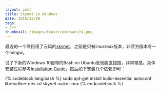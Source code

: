 ```yaml
---
layout: post
title: Skynet in Windows
date: 2016/12/29
tags:
- C++
thumbnail: /images/teaser/overwatch1.png
---
```


最近的一个项目用了云风的[skynet](https://github.com/cloudwu/skynet)，之前是只有linux/osx版本，非官方版本有一个mingw。

试了下新的Windows 10自带的Bash on Ubuntu发现能直接跑，非常带感。具体安装过程参考[Installation Guide](https://msdn.microsoft.com/en-us/commandline/wsl/install_guide)，然后如下安装几个依赖即可：

<!--more-->

{% codeblock lang:bash %}
sudo apt-get install build-essential autoconf libreadline-dev 
cd skynet
make linux
{% endcodeblock %}
